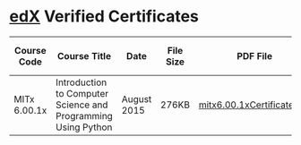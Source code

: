 # [edX](http://www.edx.org) Verified Certificates

Course Code | Course Title | Date | File Size | PDF File | Valid Certificate ID
----------- | ------------ | ---- | --------- | -------- | --------------------
MITx 6.00.1x | Introduction to Computer Science and Programming Using Python | August 2015 | 276KB | [mitx6.00.1xCertificate.pdf](./assets/mitx6.00.1xCertificate.pdf) | [Verify 6.00.1x](https://verify.edx.org/cert/5b17beb140d747268addaf8f42dd318e)

